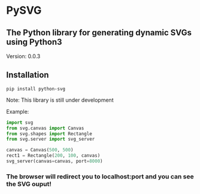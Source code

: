 # PySVG
## The Python library for generating dynamic SVGs using Python3

Version: 0.0.3 

## Installation
```
pip install python-svg
```

Note:
    This library is still under development

Example:
```python
import svg
from svg.canvas import Canvas
from svg.shapes import Rectangle
from svg.server import svg_server

canvas = Canvas(500, 500)
rect1 = Rectangle(200, 100, canvas)
svg_server(canvas=canvas, port=8000)
```

### The browser will redirect you to localhost:port and you can see the SVG ouput!
